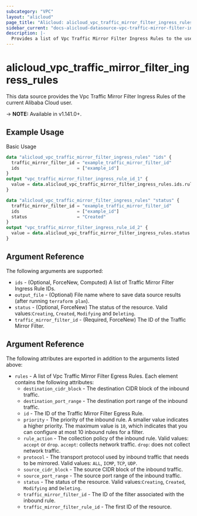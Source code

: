 ```yaml
---
subcategory: "VPC"
layout: "alicloud"
page_title: "Alicloud: alicloud_vpc_traffic_mirror_filter_ingress_rules"
sidebar_current: "docs-alicloud-datasource-vpc-traffic-mirror-filter-ingress-rules"
description: |-
  Provides a list of Vpc Traffic Mirror Filter Ingress Rules to the user.
---
```


# alicloud\_vpc\_traffic\_mirror\_filter\_ingress\_rules

This data source provides the Vpc Traffic Mirror Filter Ingress Rules of the current Alibaba Cloud user.

-> **NOTE:** Available in v1.141.0+.

## Example Usage

Basic Usage

```terraform
data "alicloud_vpc_traffic_mirror_filter_ingress_rules" "ids" {
  traffic_mirror_filter_id = "example_traffic_mirror_filter_id"
  ids                      = ["example_id"]
}
output "vpc_traffic_mirror_filter_ingress_rule_id_1" {
  value = data.alicloud_vpc_traffic_mirror_filter_ingress_rules.ids.rules.0.id
}

data "alicloud_vpc_traffic_mirror_filter_ingress_rules" "status" {
  traffic_mirror_filter_id = "example_traffic_mirror_filter_id"
  ids                      = ["example_id"]
  status                   = "Created"
}
output "vpc_traffic_mirror_filter_ingress_rule_id_2" {
  value = data.alicloud_vpc_traffic_mirror_filter_ingress_rules.status.rules.0.id
}

```

## Argument Reference

The following arguments are supported:

* `ids` - (Optional, ForceNew, Computed)  A list of Traffic Mirror Filter Ingress Rule IDs.
* `output_file` - (Optional) File name where to save data source results (after running `terraform plan`).
* `status` - (Optional, ForceNew) The status of the resource. Valid values:`Creating`, `Created`, `Modifying` and `Deleting`.
* `traffic_mirror_filter_id` - (Required, ForceNew) The ID of the Traffic Mirror Filter.

## Argument Reference

The following attributes are exported in addition to the arguments listed above:

* `rules` - A list of Vpc Traffic Mirror Filter Egress Rules. Each element contains the following attributes:
	* `destination_cidr_block` - The destination CIDR block of the inbound traffic.
	* `destination_port_range` - The destination port range of the inbound traffic.
	* `id` - The ID of the Traffic Mirror Filter Egress Rule.
	* `priority` - The priority of the inbound rule. A smaller value indicates a higher priority. The maximum value is `10`, which indicates that you can configure at most 10 inbound rules for a filter.
	* `rule_action` - The collection policy of the inbound rule. Valid values: `accept` or `drop`. `accept`: collects network traffic. `drop`: does not collect network traffic.
	* `protocol` - The transport protocol used by inbound traffic that needs to be mirrored. Valid values: `ALL`, `ICMP`, `TCP`, `UDP`.
	* `source_cidr_block` - The source CIDR block of the inbound traffic.
	* `source_port_range` - The source port range of the inbound traffic.
	* `status` - The status of the resource. Valid values:`Creating`, `Created`, `Modifying` and `Deleting`.
	* `traffic_mirror_filter_id` - The ID of the filter associated with the inbound rule.
	* `traffic_mirror_filter_rule_id` - The first ID of the resource.

